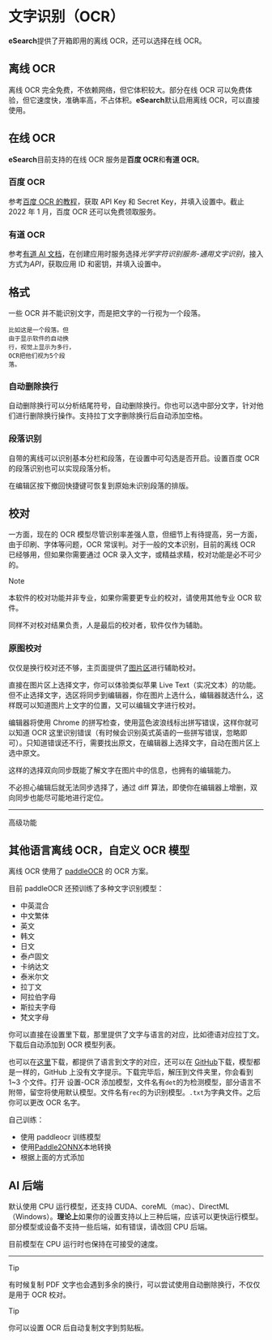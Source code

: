 # 文字识别（OCR）

**eSearch**提供了开箱即用的离线 OCR，还可以选择在线 OCR。

## 离线 OCR

离线 OCR 完全免费，不依赖网络，但它体积较大。部分在线 OCR 可以免费体验，但它速度快，准确率高，不占体积。**eSearch**默认启用离线 OCR，可以直接使用。

## 在线 OCR

**eSearch**目前支持的在线 OCR 服务是**百度 OCR**和**有道 OCR**。

### 百度 OCR

参考[百度 OCR 的教程](https://cloud.baidu.com/doc/OCR/s/dk3iqnq51)，获取 API Key 和 Secret Key，并填入设置中。截止 2022 年 1 月，百度 OCR 还可以免费领取服务。

### 有道 OCR

参考[有道 AI 文档](https://ai.youdao.com/doc.s#guide)，在创建应用时服务选择*光学字符识别服务-通用文字识别*，接入方式为*API*，获取应用 ID 和密钥，并填入设置中。

## 格式

一些 OCR 并不能识别文字，而是把文字的一行视为一个段落。

```
比如这是一个段落。但
由于显示软件的自动换
行，视觉上显示为多行，
OCR把他们视为5个段
落。
```

### 自动删除换行

自动删除换行可以分析结尾符号，自动删除换行。你也可以选中部分文字，针对他们进行删除换行操作。支持拉丁文字删除换行后自动添加空格。

### 段落识别

自带的离线可以识别基本分栏和段落，在设置中可勾选是否开启。设置百度 OCR 的段落识别也可以实现段落分析。

在编辑区按下撤回快捷键可恢复到原始未识别段落的排版。

## 校对

一方面，现在的 OCR 模型尽管识别率差强人意，但细节上有待提高，另一方面，由于印刷、字体等问题，OCR 常误判。对于一般的文本识别，目前的离线 OCR 已经够用，但如果你需要通过 OCR 录入文字，或精益求精，校对功能是必不可少的。

> [!NOTE]
>
> 本软件的校对功能并非专业，如果你需要更专业的校对，请使用其他专业 OCR 软件。
>
> 同样不对校对结果负责，人是最后的校对者，软件仅作为辅助。

### 原图校对

仅仅是换行校对还不够，主页面提供了[图片区](editor.md#图片区)进行辅助校对。

直接在图片区上选择文字，你可以体验类似苹果 Live Text（实况文本）的功能。但不止选择文字，选区将同步到编辑器，你在图片上选什么，编辑器就选什么，这样既可以知道图片上文字的位置，又可以编辑文字进行校对。

编辑器将使用 Chrome 的拼写检查，使用蓝色波浪线标出拼写错误，这样你就可以知道 OCR 这里识别错误（有时候会识别英式英语的一些拼写错误，忽略即可）。只知道错误还不行，需要找出原文，在编辑器上选择文字，自动在图片区上选中原文。

这样的选择双向同步既能了解文字在图片中的信息，也拥有的编辑能力。

不必担心编辑后就无法同步选择了，通过 diff 算法，即使你在编辑器上增删，双向同步也能尽可能地进行定位。

---

高级功能

## 其他语言离线 OCR，自定义 OCR 模型

离线 OCR 使用了 [paddleOCR](https://github.com/PaddlePaddle/PaddleOCR) 的 OCR 方案。

目前 paddleOCR 还预训练了多种文字识别模型：

- 中英混合
- 中文繁体
- 英文
- 韩文
- 日文
- 泰卢固文
- 卡纳达文
- 泰米尔文
- 拉丁文
- 阿拉伯字母
- 斯拉夫字母
- 梵文字母

你可以直接在设置里下载，那里提供了文字与语言的对应，比如德语对应拉丁文。下载后自动添加到 OCR 模型列表。

也可以在[这里](https://esearch-app.netlify.app/ocr.html)下载，都提供了语言到文字的对应，还可以在 [GitHub](https://github.com/xushengfeng/eSearch-OCR/releases/tag/4.0.0)下载，模型都是一样的，GitHub 上没有文字提示。下载完毕后，解压到文件夹里，你会看到 1~3 个文件。打开 设置-OCR 添加模型，文件名有`det`的为检测模型，部分语言不附带，留空将使用默认模型。文件名有`rec`的为识别模型。`.txt`为字典文件。之后你可以更改 OCR 名字。

自己训练：

- 使用 paddleocr 训练模型
- 使用[Paddle2ONNX](https://github.com/PaddlePaddle/Paddle2ONNX)本地转换
- 根据上面的方式添加

## AI 后端

默认使用 CPU 运行模型，还支持 CUDA、coreML（mac）、DirectML（Windows）。**理论上**如果你的设置支持以上三种后端，应该可以更快运行模型。部分模型或设备不支持一些后端，如有错误，请改回 CPU 后端。

目前模型在 CPU 运行时也保持在可接受的速度。

---

> [!TIP]
>
> 有时候复制 PDF 文字也会遇到多余的换行，可以尝试使用自动删除换行，不仅仅是用于 OCR 校对。

> [!TIP]
>
> 你可以设置 OCR 后自动复制文字到剪贴板。

